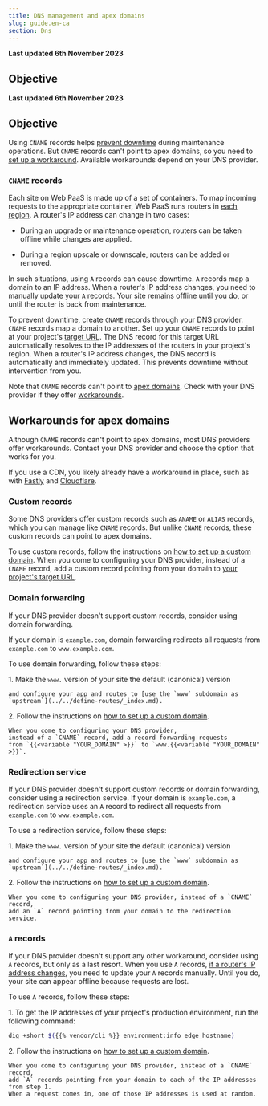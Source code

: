 ```yaml
---
title: DNS management and apex domains
slug: guide.en-ca
section: Dns
---
```


**Last updated 6th November 2023**



## Objective  

**Last updated 6th November 2023**



## Objective  

Using `CNAME` records helps [prevent downtime](#cname-records) during maintenance operations.
But `CNAME` records can't point to apex domains,
so you need to [set up a workaround](#workarounds-for-apex-domains).
Available workarounds depend on your DNS provider.
 
### `CNAME` records
 
Each site on Web PaaS is made up of a set of containers.
To map incoming requests to the appropriate container,
Web PaaS runs routers in [each region](../../development/regions.md).
A router's IP address can change in two cases:
- During an upgrade or maintenance operation, routers can be taken offline while changes are applied.


- During a region upscale or downscale, routers can be added or removed.


 
In such situations, using `A` records can cause downtime.
`A` records map a domain to an IP address.
When a router's IP address changes,
you need to manually update your `A` records.
Your site remains offline until you do,
or until the router is back from maintenance.
 
To prevent downtime, create `CNAME` records through your DNS provider.
`CNAME` records map a domain to another.
Set up your `CNAME` records to point at your project's [target URL](../../domains/steps/_index.md#1-get-the-target-for-your-project).
The DNS record for this target URL automatically resolves to the IP addresses of the routers in your project's region.
When a router's IP address changes,
the DNS record is automatically and immediately updated.
This prevents downtime without intervention from you.
 
Note that `CNAME` records can't point to [apex domains](../../../glossary#apex-domain).
Check with your DNS provider if they offer [workarounds](#workarounds-for-apex-domains).
 
## Workarounds for apex domains

Although `CNAME` records can't point to apex domains,
most DNS providers offer workarounds.
Contact your DNS provider and choose the option that works for you.

If you use a CDN, you likely already have a workaround in place,
such as with [Fastly](../cdn/fastly.md#3-handle-apex-domains)
and [Cloudflare](../cdn/cloudflare.md#3-handle-apex-domains).
 
### Custom records

Some DNS providers offer custom records such as `ANAME` or `ALIAS` records,
which you can manage like `CNAME` records.
But unlike `CNAME` records, these custom records can point to apex domains.
 
To use custom records, follow the instructions on [how to set up a custom domain](./_index.md).
When you come to configuring your DNS provider, instead of a `CNAME` record,
add a custom record pointing from your domain to [your project's target URL](https://docs.platform.sh/domains/steps.html#2-get-the-target-for-your-project).

### Domain forwarding

If your DNS provider doesn't support custom records,
consider using domain forwarding.
 
If your domain is `example.com`, domain forwarding redirects all requests from `example.com` to `www.example.com`.
 
To use domain forwarding, follow these steps:
 
1\.  Make the `www.` version of your site the default (canonical) version

    and configure your app and routes to [use the `www` subdomain as `upstream`](../../define-routes/_index.md).
 
2\.  Follow the instructions on [how to set up a custom domain](./_index.md).

    When you come to configuring your DNS provider,
    instead of a `CNAME` record, add a record forwarding requests
    from `{{<variable "YOUR_DOMAIN" >}}` to `www.{{<variable "YOUR_DOMAIN" >}}`.

### Redirection service

If your DNS provider doesn't support custom records or domain forwarding,
consider using a redirection service.
If your domain is `example.com`,
a redirection service uses an `A` record to redirect all requests from `example.com` to `www.example.com`.

To use a redirection service, follow these steps:

1\.  Make the `www.` version of your site the default (canonical) version

    and configure your app and routes to [use the `www` subdomain as `upstream`](../../define-routes/_index.md).

2\.  Follow the instructions on [how to set up a custom domain](./_index.md).

    When you come to configuring your DNS provider, instead of a `CNAME` record,
    add an `A` record pointing from your domain to the redirection service.

### `A` records

If your DNS provider doesn't support any other workaround,
consider using `A` records, but only as a last resort.
When you use `A` records, [if a router's IP address changes](#cname-records),
you need to update your `A` records manually.
Until you do, your site can appear offline because requests are lost.

To use `A` records, follow these steps:

1\.  To get the IP addresses of your project's production environment, run the following command:


```bash
dig +short $({{% vendor/cli %}} environment:info edge_hostname)
```
     
2\.  Follow the instructions on [how to set up a custom domain](./_index.md).

    When you come to configuring your DNS provider, instead of a `CNAME` record,
    add `A` records pointing from your domain to each of the IP addresses from step 1.
    When a request comes in, one of those IP addresses is used at random.

